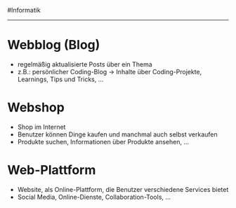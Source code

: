 #Informatik 
***

# Webblog (Blog)

- regelmäßig aktualisierte Posts über ein Thema
- z.B.: persönlicher Coding-Blog → Inhalte über Coding-Projekte, Learnings, Tips und Tricks, ...

# Webshop

- Shop im Internet
- Benutzer können Dinge kaufen und manchmal auch selbst verkaufen
- Produkte suchen, Informationen über Produkte ansehen, ...

# Web-Plattform

- Website, als Online-Plattform, die Benutzer verschiedene Services bietet
- Social Media, Online-Dienste, Collaboration-Tools, ...
